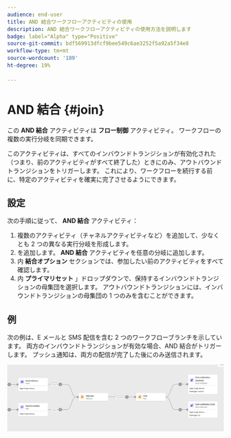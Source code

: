 ```yaml
---
audience: end-user
title: AND 結合ワークフローアクティビティの使用
description: AND 結合ワークフローアクティビティの使用方法を説明します
badge: label="Alpha" type="Positive"
source-git-commit: bdf569913dfcf9bee549c6ae3252f5a92a5f34e8
workflow-type: tm+mt
source-wordcount: '189'
ht-degree: 19%

---
```



# AND 結合 {#join}

この **AND 結合** アクティビティは **フロー制御** アクティビティ。 ワークフローの複数の実行分岐を同期できます。

このアクティビティは、すべてのインバウンドトランジションが有効化された（つまり、前のアクティビティがすべて終了した）ときにのみ、アウトバウンドトランジションをトリガーします。 これにより、ワークフローを続行する前に、特定のアクティビティを確実に完了させるようにできます。

## 設定

次の手順に従って、 **AND 結合** アクティビティ：

1. 複数のアクティビティ（チャネルアクティビティなど）を追加して、少なくとも 2 つの異なる実行分岐を形成します。
1. を追加します。 **AND 結合** アクティビティを任意の分岐に追加します。
1. 内 **結合オプション** セクションでは、参加したい前のアクティビティをすべて確認します。
1. 内 **プライマリセット** 」ドロップダウンで、保持するインバウンドトランジションの母集団を選択します。 アウトバウンドトランジションには、インバウンドトランジションの母集団の 1 つのみを含むことができます。

## 例

次の例は、E メールと SMS 配信を含む 2 つのワークフローブランチを示しています。 両方のインバウンドトランジションが有効な場合、AND 結合がトリガーします。 プッシュ通知は、両方の配信が完了した後にのみ送信されます。

![](../assets/workflow-andjoin-example.png)